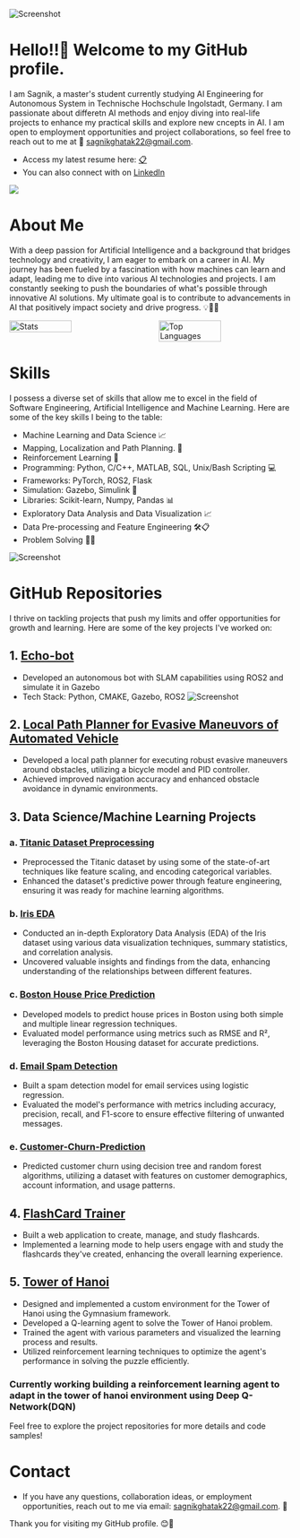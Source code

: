 ![Screenshot](brain.jpg)

# Hello!!👋 Welcome to my GitHub profile. 


   I am Sagnik, a master's student currently studying AI Engineering for Autonomous System in Technische Hochschule Ingolstadt, Germany. I am passionate about differetn AI methods and enjoy diving into real-life projects to enhance my practical skills and explore new cncepts in AI. I am open to employment opportunities and project collaborations, so feel free to reach out to me at 📧 sagnikghatak22@gmail.com.
   - Access my latest resume here: [📋](Resume_Sagnik_.pdf)
   - You can also connect with on [LinkedIn](https://www.linkedin.com/in/sghatak5/)

![](giphy.gif)

# About Me

With a deep passion for Artificial Intelligence and a background that bridges technology and creativity, I am eager to embark on a career in AI. My journey has been fueled by a fascination with how machines can learn and adapt, leading me to dive into various AI technologies and projects. I am constantly seeking to push the boundaries of what's possible through innovative AI solutions. My ultimate goal is to contribute to advancements in AI that positively impact society and drive progress. 💡🤖🚀

<div style="display: flex; justify-content: space-between;">
  <img alt="Stats" src="https://github-readme-stats.vercel.app/api?username=sghatak5" style="width: 47%;" />
  <img alt="Top Languages" src="https://github-readme-stats.vercel.app/api/top-langs/?username=sghatak5&layout=compact" style="width: 47%;" />
</div>


# Skills

I possess a diverse set of skills that allow me to excel in the field of Software Engineering, Artificial Intelligence and Machine Learning. Here are some of the key skills I being to the table:
- Machine Learning and Data Science 📈
- Mapping, Localization and Path Planning. 🤖
- Reinforcement Learning 🧾
- Programming: Python, C/C++, MATLAB, SQL, Unix/Bash Scripting 💻
- Frameworks: PyTorch, ROS2, Flask
- Simulation: Gazebo, Simulink 🚀
- Libraries: Scikit-learn, Numpy, Pandas 📊
- Exploratory Data Analysis and Data Visualization 📈
- Data Pre-processing and Feature Engineering 🛠️📋
- Problem Solving 🧩💡


![Screenshot](working-6614261_1280.png)

# GitHub Repositories

I thrive on tackling projects that push my limits and offer opportunities for growth and learning. Here are some of the key projects I've worked on:

## 1. [Echo-bot](https://github.com/sghatak5/echo-bot)
- Developed an autonomous bot with SLAM capabilities using ROS2 and simulate it in Gazebo
- Tech Stack: Python, CMAKE, Gazebo, ROS2
![Screenshot](ant-rozetsky-Ns79tUYyVQQ-unsplash.jpg)

## 2. [Local Path Planner for Evasive Maneuvors of Automated Vehicle](https://github.com/sghatak5/Local-Path-Planner-for-Evasive-Maneuvors-of-Automated-Vehicle)
- Developed a local path planner for executing robust evasive maneuvers around obstacles, utilizing a bicycle model and PID controller.
- Achieved improved navigation accuracy and enhanced obstacle avoidance in dynamic environments.

## 3. Data Science/Machine Learning Projects

### a. [Titanic Dataset Preprocessing](https://github.com/sghatak5/Titanic-Dataset-PreProcessing)
- Preprocessed the Titanic dataset by using some of the state-of-art techniques like feature scaling, and encoding categorical variables.
- Enhanced the dataset's predictive power through feature engineering, ensuring it was ready for machine learning algorithms.

### b. [Iris EDA](https://github.com/sghatak5/iris-eda)
- Conducted an in-depth Exploratory Data Analysis (EDA) of the Iris dataset using various data visualization techniques, summary statistics, and correlation analysis.
- Uncovered valuable insights and findings from the data, enhancing understanding of the relationships between different features.

### c. [Boston House Price Prediction](https://github.com/sghatak5/Boston-housing-price-prediction-linear-regression)
- Developed models to predict house prices in Boston using both simple and multiple linear regression techniques.
- Evaluated model performance using metrics such as RMSE and R², leveraging the Boston Housing dataset for accurate predictions.

### d. [Email Spam Detection](https://github.com/sghatak5/Email-Spam-Detection)
- Built a spam detection model for email services using logistic regression.
- Evaluated the model's performance with metrics including accuracy, precision, recall, and F1-score to ensure effective filtering of unwanted messages.

### e. [Customer-Churn-Prediction](https://github.com/sghatak5/Customer-Churn-Prediction)
- Predicted customer churn using decision tree and random forest algorithms, utilizing a dataset with features on customer demographics, account information, and usage patterns.

## 4. [FlashCard Trainer](https://github.com/sghatak5/FlashCard-Trainer)
- Built a web application to create, manage, and study flashcards. 
- Implemented a learning mode to help users engage with and study the flashcards they've created, enhancing the overall learning experience.


## 5. [Tower of Hanoi](https://github.com/sghatak5/tower-of-hanoi)
- Designed and implemented a custom environment for the Tower of Hanoi using the Gymnasium framework.
- Developed a Q-learning agent to solve the Tower of Hanoi problem.
- Trained the agent with various parameters and visualized the learning process and results.
- Utilized reinforcement learning techniques to optimize the agent's performance in solving the puzzle efficiently.


### Currently working building a reinforcement learning agent to adapt in the tower of hanoi environment using Deep Q-Network(DQN)

Feel free to explore the project repositories for more details and code samples!

# Contact
   - If you have any questions, collaboration ideas, or employment opportunities,  reach out to me via email: sagnikghatak22@gmail.com. 📧

Thank you for visiting my GitHub profile.  😊🎉